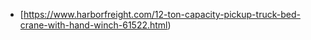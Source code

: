 - [https://www.harborfreight.com/12-ton-capacity-pickup-truck-bed-crane-with-hand-winch-61522.html)
